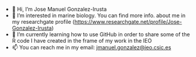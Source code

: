 - 👋 Hi, I’m Jose Manuel Gonzalez-Irusta
- 👀 I’m interested in marine biology. You can find more info. about me in my researchgate profile (https://www.researchgate.net/profile/Jose-Gonzalez-Irusta)
- 🌱 I’m currently learning how to use GitHub in order to share some of the R code I have created in the frame of my work in the IEO
- 📫 You can reach me in my email: jmanuel.gonzalez@ieo.csic.es

<!---
Gonzalez-Irusta/Gonzalez-Irusta is a ✨ special ✨ repository because its `README.md` (this file) appears on your GitHub profile.
You can click the Preview link to take a look at your changes.
--->
